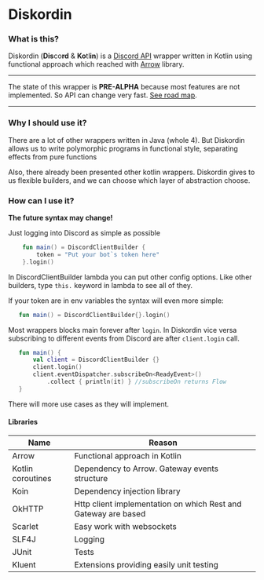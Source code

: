 # Diskordin
### What is this?
Diskordin (**Dis**co**rd** & **Ko**tl**in**) is a [Discord API](https://discordapp.com/developers/docs/) wrapper written in Kotlin using
functional approach which reached with [Arrow](http://arrow-kt.io/) library.
***
The state of this wrapper is **PRE-ALPHA** because most features are not implemented. 
So API can change very fast.
[See road map](https://github.com/ITesserakt/diskordin/issues/1).
***
### Why I should use it?
There are a lot of other wrappers written in Java (whole 4). 
But Diskordin allows us to write polymorphic programs in functional style, separating effects from pure functions 

Also, there already been presented other kotlin wrappers. 
Diskordin gives to us flexible builders, and we can choose which layer of abstraction choose.
### How can I use it? 
**The future syntax may change!**

Just logging into Discord as simple as possible
```kotlin
    fun main() = DiscordClientBuilder {
        token = "Put your bot`s token here"
    }.login()
```
In DiscordClientBuilder lambda you can put other config options.
 Like other builders, type `this.` keyword in lambda to see all of they.
 
 If your token are in env variables the syntax will even more simple:
 ```kotlin
    fun main() = DiscordClientBuilder{}.login()
```

Most wrappers blocks main forever after `login`.
In Diskordin vice versa subscribing to different events from Discord are after `client.login` call.
 ```kotlin
    fun main() {
        val client = DiscordClientBuilder {}
        client.login()
        client.eventDispatcher.subscribeOn<ReadyEvent>()
            .collect { println(it) } //subscribeOn returns Flow
    }
```
There will more use cases as they will implement.

#### Libraries
|Name               | Reason                                                        |
| ----------------- | ------------------------------------------------------------- |
| Arrow             | Functional approach in Kotlin                                 |
| Kotlin coroutines | Dependency to Arrow. Gateway events structure                 |
| Koin              | Dependency injection library                                  |
| OkHTTP            | Http client implementation on which Rest and Gateway are based|
| Scarlet           | Easy work with websockets                                     |
| SLF4J             | Logging                                                       |
| JUnit             | Tests                                                         |
| Kluent            | Extensions providing easily unit testing                      |

